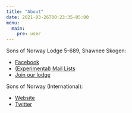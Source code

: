 ```yaml
---
title: "About"
date: 2021-03-26T00:23:35-05:00
menu:
  main:
    pre: user
---
```

Sons of Norway Lodge 5-689, Shawnee Skogen:

- [Facebook](https://www.facebook.com/southillinois/)
- [(Experimental) Mail Lists](https://lists.shawnee-skogen.com/)
- [Join our lodge](https://members.sofn.com/newMembers/signup/join?district=5&lodge=689&lodgeName=Shawnee+Skogen+++++++++++)

Sons of Norway (International):

- [Website](http://www.sofn.com/)
- [Twitter](http://twitter.com/sonsofnorway)

